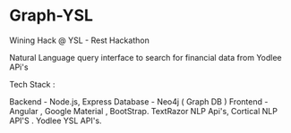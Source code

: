 # Graph-YSL
Wining Hack @ YSL - Rest Hackathon

Natural Language query interface to search for financial data from Yodlee APi's

Tech Stack :

Backend -  Node.js, Express
Database -  Neo4j ( Graph DB )
Frontend - Angular , Google Material , BootStrap.
TextRazor NLP Api's, Cortical NLP API'S . Yodlee YSL API's.

